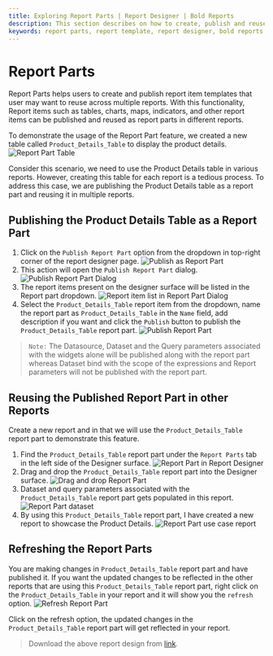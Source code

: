 ```yaml
---
title: Exploring Report Parts | Report Designer | Bold Reports
description: This section describes on how to create, publish and reuse Report Part in multiple reports with an use case report in Bold Report Designer
keywords: report parts, report template, report designer, bold reports, ssrs report parts, report components, report part, multiple reports, report items
---
```


# Report Parts

Report Parts helps users to create and publish report item templates that user may want to reuse across multiple reports. With this functionality, Report items such as tables, charts, maps, indicators, and other report items can be published and reused as report parts in different reports.

To demonstrate the usage of the Report Part feature, we created a new table called `Product_Details_Table` to display the product details.
![Report Part Table](/static/assets/on-premise/images/report-designer/report-parts/product-details-table.png)

Consider this scenario, we need to use the Product Details table in various reports. However, creating this table for each report is a tedious process. To address this case, we are publishing the Product Details table as a report part and reusing it in multiple reports.

## Publishing the Product Details Table as a Report Part

1. Click on the `Publish Report Part` option from the dropdown in top-right corner of the report designer page.
    ![Publish as Report Part](/static/assets/on-premise/images/report-designer/report-parts/publish-as-part.png)
2. This action will open the `Publish Report Part` dialog.
    ![Publish Report Part Dialog](/static/assets/on-premise/images/report-designer/report-parts/publish-report-part-dialog.png)
3. The report items present on the designer surface will be listed in the Report part dropdown.
    ![Report item list in Report Part Dialog](/static/assets/on-premise/images/report-designer/report-parts/report-item-list.png)
4. Select the `Product_Details_Table` report item from the dropdown, name the report part as `Product_Details_Table` in the `Name` field, add description if you want and click the `Publish` button to publish the `Product_Details_Table` report part.
    ![Publish Report Part](/static/assets/on-premise/images/report-designer/report-parts/publish-report-part.png)

> `Note:` The Datasource, Dataset and the Query parameters associated with the widgets alone will be published along with the report part whereas Dataset bind with the scope of the expressions and Report parameters will not be published with the report part.

## Reusing the Published Report Part in other Reports

Create a new report and in that we will use the `Product_Details_Table` report part to demonstrate this feature.

1. Find the `Product_Details_Table` report part under the `Report Parts` tab in the left side of the Designer surface.
    ![Report Part in Report Designer](/static/assets/on-premise/images/report-designer/report-parts/report-part-itempanel.png)
2. Drag and drop the `Product_Details_Table` report part into the Designer surface.
    ![Drag and drop Report Part](/static/assets/on-premise/images/report-designer/report-parts/drag-report-part.png)
3. Dataset and query parameters associated with the `Product_Details_Table` report part gets populated in this report.
    ![Report Part dataset](/static/assets/on-premise/images/report-designer/report-parts/dataset-population.png)
4. By using this `Product_Details_Table` report part, I have created a new report to showcase the Product Details.
    ![Report Part use case report](/static/assets/on-premise/images/report-designer/report-parts/use-case-report.png)

## Refreshing the Report Parts

You are making changes in `Product_Details_Table` report part and have published it. If you want the updated changes to be reflected in the other reports that are using this `Product_Details_Table` report part, right click on the `Product_Details_Table` in your report and it will show you the `refresh` option.
![Refresh Report Part](/static/assets/on-premise/images/report-designer/report-parts/refresh-report-part.png)

Click on the refresh option, the updated changes in the `Product_Details_Table` report part will get reflected in your report.

> Download the above report design from [link](https://github.com/boldreports/resources/blob/master/docs/report-designer/design-report-part-use-case-report.rdl).